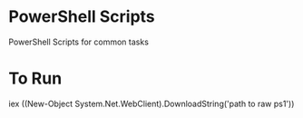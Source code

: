 # PowerShell Scripts
PowerShell Scripts for common tasks

# To Run
iex ((New-Object System.Net.WebClient).DownloadString('path to raw ps1'))
